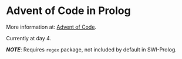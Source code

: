 # Advent of Code in Prolog

More information at: <a href="http://adventofcode.com">Advent of Code</a>.

Currently at day 4.

***NOTE***: Requires `regex` package, not included by default in SWI-Prolog.
